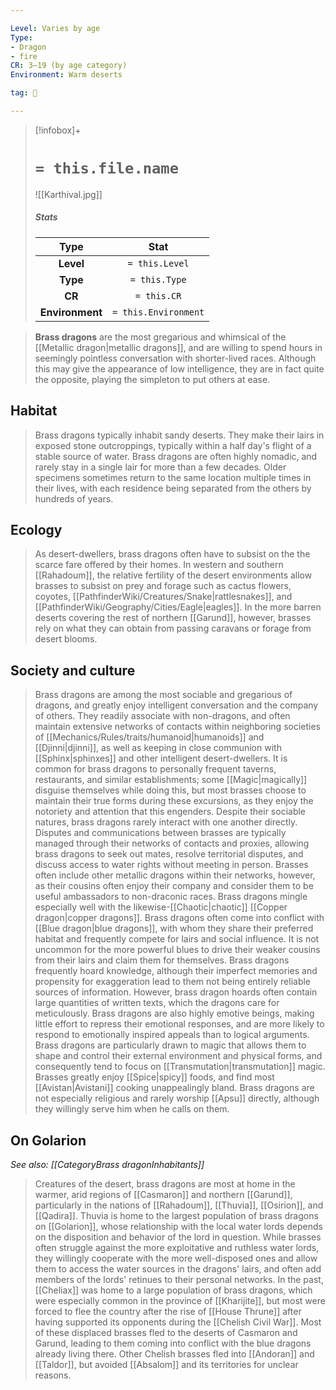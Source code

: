 ```yaml
---

Level: Varies by age
Type:
- Dragon
- fire
CR: 3–19 (by age category)
Environment: Warm deserts

tag: 👹

---
```


> [!infobox]+
> #  `= this.file.name`
> ![[Karthival.jpg]]
> ##### Stats
> Type | Stat |
> :---:|:---:|
> **Level** | `= this.Level` |
> **Type** | `= this.Type` |
> **CR** | `= this.CR` |
> **Environment** | `= this.Environment` |



> **Brass dragons** are the most gregarious and whimsical of the [[Metallic dragon|metallic dragons]], and are willing to spend hours in seemingly pointless conversation with shorter-lived races. Although this may give the appearance of low intelligence, they are in fact quite the opposite, playing the simpleton to put others at ease.



## Habitat

> Brass dragons typically inhabit sandy deserts. They make their lairs in exposed stone outcroppings, typically within a half day's flight of a stable source of water. Brass dragons are often highly nomadic, and rarely stay in a single lair for more than a few decades. Older specimens sometimes return to the same location multiple times in their lives, with each residence being separated from the others by hundreds of years.


## Ecology

> As desert-dwellers, brass dragons often have to subsist on the the scarce fare offered by their homes. In western and southern [[Rahadoum]], the relative fertility of the desert environments allow brasses to subsist on prey and forage such as cactus flowers, coyotes, [[PathfinderWiki/Creatures/Snake|rattlesnakes]], and [[PathfinderWiki/Geography/Cities/Eagle|eagles]]. In the more barren deserts covering the rest of northern [[Garund]], however, brasses rely on what they can obtain from passing caravans or forage from desert blooms.


## Society and culture

> Brass dragons are among the most sociable and gregarious of dragons, and greatly enjoy intelligent conversation and the company of others. They readily associate with non-dragons, and often maintain extensive networks of contacts within neighboring societies of [[Mechanics/Rules/traits/humanoid|humanoids]] and [[Djinni|djinni]], as well as keeping in close communion with [[Sphinx|sphinxes]] and other intelligent desert-dwellers. It is common for brass dragons to personally frequent taverns, restaurants, and similar establishments; some [[Magic|magically]] disguise themselves while doing this, but most brasses choose to maintain their true forms during these excursions, as they enjoy the notoriety and attention that this engenders.
> Despite their sociable natures, brass dragons rarely interact with one another directly. Disputes and communications between brasses are typically managed through their networks of contacts and proxies, allowing brass dragons to seek out mates, resolve territorial disputes, and discuss access to water rights without meeting in person. Brasses often include other metallic dragons within their networks, however, as their cousins often enjoy their company and consider them to be useful ambassadors to non-draconic races. Brass dragons mingle especially well with the likewise-[[Chaotic|chaotic]] [[Copper dragon|copper dragons]].
> Brass dragons often come into conflict with [[Blue dragon|blue dragons]], with whom they share their preferred habitat and frequently compete for lairs and social influence. It is not uncommon for the more powerful blues to drive their weaker cousins from their lairs and claim them for themselves.
> Brass dragons frequently hoard knowledge, although their imperfect memories and propensity for exaggeration lead to them not being entirely reliable sources of information. However, brass dragon hoards often contain large quantities of written texts, which the dragons care for meticulously. Brass dragons are also highly emotive beings, making little effort to repress their emotional responses, and are more likely to respond to emotionally inspired appeals than to logical arguments. Brass dragons are particularly drawn to magic that allows them to shape and control their external environment and physical forms, and consequently tend to focus on [[Transmutation|transmutation]] magic. Brasses greatly enjoy [[Spice|spicy]] foods, and find most [[Avistan|Avistani]] cooking unappealingly bland.
> Brass dragons are not especially religious and rarely worship [[Apsu]] directly, although they willingly serve him when he calls on them.


## On Golarion

*See also: [[CategoryBrass dragonInhabitants]]*
> Creatures of the desert, brass dragons are most at home in the warmer, arid regions of [[Casmaron]] and northern [[Garund]], particularly in the nations of [[Rahadoum]], [[Thuvia]], [[Osirion]], and [[Qadira]]. Thuvia is home to the largest population of brass dragons on [[Golarion]], whose relationship with the local water lords depends on the disposition and behavior of the lord in question. While brasses often struggle against the more exploitative and ruthless water lords, they willingly cooperate with the more well-disposed ones and allow them to access the water sources in the dragons' lairs, and often add members of the lords' retinues to their personal networks.
> In the past, [[Cheliax]] was home to a large population of brass dragons, which were especially common in the province of [[Kharijite]], but most were forced to flee the country after the rise of [[House Thrune]] after having supported its opponents during the [[Chelish Civil War]]. Most of these displaced brasses fled to the deserts of Casmaron and Garund, leading to them coming into conflict with the blue dragons already living there. Other Chelish brasses fled into [[Andoran]] and [[Taldor]], but avoided [[Absalom]] and its territories for unclear reasons.








